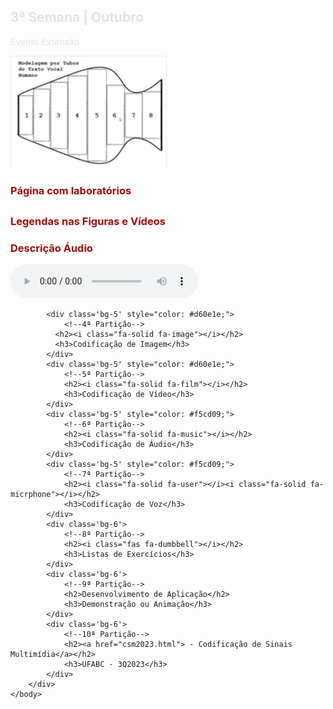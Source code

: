<!DOCTYPE html>
<html lang="en">
<head>
        <meta charset="utf-8">
        <meta name="viewport" content="width=device-width, initial-scale=1">
        <title>Rosto CSM</title>
        <link rel="stylesheet" href="css/principal.css">
        <script src="https://kit.fontawesome.com/0de557a137.js" crossorigin="anonymous"></script>
    </head>
    <body>
        <div class='container'>
            <div class='bg-5' style="color: #e3e0ea;">
                <!--1ª Partição-->
              <h2><i class="fa-solid fa-calendar"></i></h2>
              <h2>3ª Semana <span>| Outubro</span></h2>
              <p>Evento Extensão</p>
            </div>
            <div class='bg-1' style="color: #a10a0a;">
                <!--2ª Partição-->
                <!--Imagem para pic dos laboratórios-->
                <img src="Vase.jpg" usemap="#lab-map">
                <map name="lab-map">
                    <area target="_blank" alt="HTML5" href="Labs/Lab1/lab1.htm" coords="13,65,37,126" shape="rect">
                    <area target="_blank" alt="Aquisição de Video" href="Labs/Lab2/Lab2.htm" coords="37,54,63,135" shape="rect">
                    <area target="_blank" alt="Animação" href="Labs/Lab3/Lab3.htm" coords="65,43,92,147" shape="rect">
                    <area target="_blank" alt="Codificação de Imagem" href="Labs/Lab4/Lab4.htm" coords="91,30,123,157" shape="rect">
                    <area target="_blank" alt="Percepção e Captação de Áudio" href="Labs/Lab5/Lab5.htm" coords="123,22,153,168" shape="rect">
                    <area target="_blank" alt="Codificação de Voz" href="Labs/Lab6/Lab6.htm" coords="154,47,183,141" shape="rect">
                    <area target="_blank" alt="Codificação de Áudio" href="Labs/Lab7/Lab7.htm" coords="185,61,212,130" shape="rect">
                    <area target="_blank" alt="MIDI e MPEG.H" href="Labs/Lab8/Lab8.htm" coords="211,57,241,132" shape="rect">
                </map>
              <h3>Página com laboratórios</h3>
            </div>
            <div class='bg-1' style="color: #a10a0a;">
                <!--3ª Partição-->
              <h2><i class="fa-solid fa-closed-captioning"></i><i class="fa-solid fa-audio-description"></i></h2>
              <h3>Legendas nas Figuras e Vídeos</h3>
              <h3>Descrição Áudio</h3>
              <audio controls src="audios/Descrição.mp3"></audio>
            </div>
            
            <div class='bg-5' style="color: #d60e1e;">
                <!--4ª Partição-->
              <h2><i class="fa-solid fa-image"></i></h2>
              <h3>Codificação de Imagem</h3>
            </div>
            <div class='bg-5' style="color: #d60e1e;">
                <!--5ª Partição-->
                <h2><i class="fa-solid fa-film"></i></h2>
                <h3>Codificação de Vídeo</h3>
            </div>
            <div class='bg-5' style="color: #f5cd09;">
                <!--6ª Partição-->
                <h2><i class="fa-solid fa-music"></i></h2>
                <h3>Codificação de Áudio</h3>
            </div>
            <div class='bg-5' style="color: #f5cd09;">
                <!--7ª Partição-->
                <h2><i class="fa-solid fa-user"></i><i class="fa-solid fa-micrphone"></i></h2>
                <h3>Codificação de Voz</h3>
            </div>
            <div class='bg-6'>
                <!--8ª Partição-->
                <h2><i class="fas fa-dumbbell"></i></h2>
                <h3>Listas de Exercícios</h3>
            </div>
            <div class='bg-6'>
                <!--9ª Partição-->
                <h2>Desenvolvimento de Aplicação</h2>
                <h3>Demonstração ou Animação</h3>
            </div>
            <div class='bg-6'>
                <!--10ª Partição-->
                <h2><a href="csm2023.html"> - Codificação de Sinais Multimídia</a></h2>
                <h3>UFABC - 3Q2023</h3>
            </div>
        </div>
    </body>
</html>
